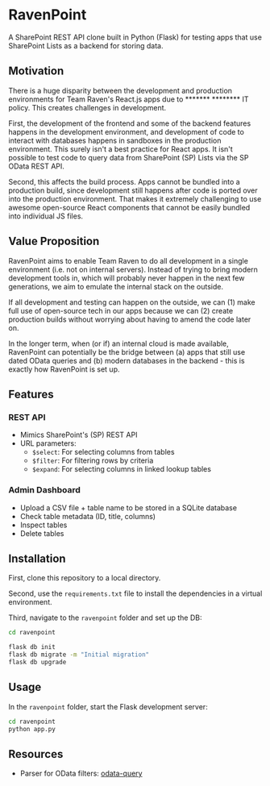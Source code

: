 # RavenPoint
A SharePoint REST API clone built in Python (Flask) for testing apps that use SharePoint Lists as a backend for storing data.

## Motivation
There is a huge disparity between the development and production environments for Team Raven's React.js apps due to ******* ******** IT policy. This creates challenges in development.

First, the development of the frontend and some of the backend features happens in the development environment, and development of code to interact with databases happens in sandboxes in the production environment. This surely isn't a best practice for React apps. It isn't possible to test code to query data from SharePoint (SP) Lists via the SP OData REST API.

Second, this affects the build process. Apps cannot be bundled into a production build, since development still happens after code is ported over into the production environment. That makes it extremely challenging to use awesome open-source React components that cannot be easily bundled into individual JS files.

## Value Proposition
RavenPoint aims to enable Team Raven to do all development in a single environment (i.e. not on internal servers). Instead of trying to bring modern development tools in, which will probably never happen in the next few generations, we aim to emulate the internal stack on the outside.

If all development and testing can happen on the outside, we can (1) make full use of open-source tech in our apps because we can (2) create production builds without worrying about having to amend the code later on. 

In the longer term, when (or if) an internal cloud is made available, RavenPoint can potentially be the bridge between (a) apps that still use dated OData queries and (b) modern databases in the backend - this is exactly how RavenPoint is set up.

## Features

### REST API
- Mimics SharePoint's (SP) REST API
- URL parameters:
  - `$select`: For selecting columns from tables
  - `$filter`: For filtering rows by criteria
  - `$expand`: For selecting columns in linked lookup tables

### Admin Dashboard
- Upload a CSV file + table name to be stored in a SQLite database
- Check table metadata (ID, title, columns)
- Inspect tables
- Delete tables

## Installation
First, clone this repository to a local directory.

Second, use the `requirements.txt` file to install the dependencies in a virtual environment.

Third, navigate to the `ravenpoint` folder and set up the DB:

```bash
cd ravenpoint

flask db init
flask db migrate -m "Initial migration"
flask db upgrade
```

## Usage
In the `ravenpoint` folder, start the Flask development server:

```bash
cd ravenpoint
python app.py
```

## Resources
- Parser for OData filters: [odata-query](https://github.com/gorilla-co/odata-query)

